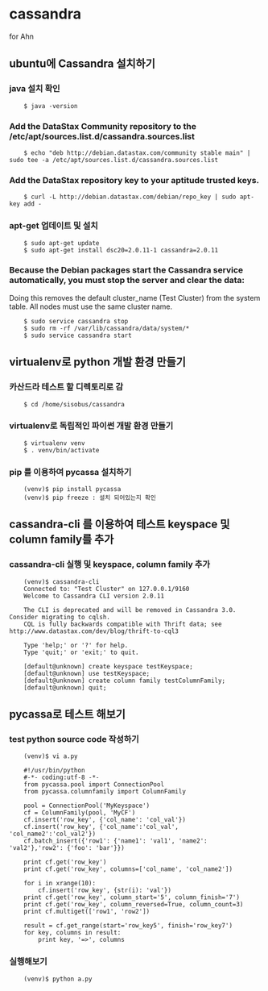 # cassandra
for Ahn

## ubuntu에 Cassandra 설치하기 
### java 설치 확인
```
    $ java -version
```
### Add the DataStax Community repository to the /etc/apt/sources.list.d/cassandra.sources.list
```
    $ echo "deb http://debian.datastax.com/community stable main" | sudo tee -a /etc/apt/sources.list.d/cassandra.sources.list
```
### Add the DataStax repository key to your aptitude trusted keys.
```
    $ curl -L http://debian.datastax.com/debian/repo_key | sudo apt-key add -
```
### apt-get 업데이트 및 설치
```
    $ sudo apt-get update
    $ sudo apt-get install dsc20=2.0.11-1 cassandra=2.0.11
```
### Because the Debian packages start the Cassandra service automatically, you must stop the server and clear the data:
Doing this removes the default cluster_name (Test Cluster) from the system table. All nodes must use the same cluster name.
```
    $ sudo service cassandra stop
    $ sudo rm -rf /var/lib/cassandra/data/system/*
    $ sudo service cassandra start
```

## virtualenv로 python 개발 환경 만들기
### 카산드라 테스트 할 디렉토리로 감
```
    $ cd /home/sisobus/cassandra
```
### virtualenv로 독립적인 파이썬 개발 환경 만들기
```
    $ virtualenv venv
    $ . venv/bin/activate
```
### pip 를 이용하여 pycassa 설치하기
```
    (venv)$ pip install pycassa
    (venv)$ pip freeze : 설치 되어있는지 확인
```

## cassandra-cli 를 이용하여 테스트 keyspace 및 column family를 추가
### cassandra-cli 실행 및 keyspace, column family 추가
```
    (venv)$ cassandra-cli
    Connected to: "Test Cluster" on 127.0.0.1/9160
    Welcome to Cassandra CLI version 2.0.11

    The CLI is deprecated and will be removed in Cassandra 3.0.  Consider migrating to cqlsh.
    CQL is fully backwards compatible with Thrift data; see http://www.datastax.com/dev/blog/thrift-to-cql3

    Type 'help;' or '?' for help.
    Type 'quit;' or 'exit;' to quit.

    [default@unknown] create keyspace testKeyspace;
    [default@unknown] use testKeyspace;
    [default@unknown] create column family testColumnFamily;
    [default@unknown] quit;
```

## pycassa로 테스트 해보기
### test python source code 작성하기
```
    (venv)$ vi a.py

    #!/usr/bin/python
    #-*- coding:utf-8 -*-
    from pycassa.pool import ConnectionPool
    from pycassa.columnfamily import ColumnFamily

    pool = ConnectionPool('MyKeyspace')
    cf = ColumnFamily(pool, 'MyCF')
    cf.insert('row_key', {'col_name': 'col_val'})
    cf.insert('row_key', {'col_name':'col_val', 'col_name2':'col_val2'})
    cf.batch_insert({'row1': {'name1': 'val1', 'name2': 'val2'},'row2': {'foo': 'bar'}})

    print cf.get('row_key')
    print cf.get('row_key', columns=['col_name', 'col_name2'])

    for i in xrange(10):
        cf.insert('row_key', {str(i): 'val'})
    print cf.get('row_key', column_start='5', column_finish='7')
    print cf.get('row_key', column_reversed=True, column_count=3)
    print cf.multiget(['row1', 'row2'])

    result = cf.get_range(start='row_key5', finish='row_key7')
    for key, columns in result:
        print key, '=>', columns
```
### 실행해보기
```
    (venv)$ python a.py
```

